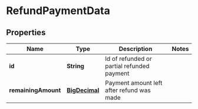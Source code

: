 
# RefundPaymentData

## Properties
Name | Type | Description | Notes
------------ | ------------- | ------------- | -------------
**id** | **String** | Id of refunded or partial refunded payment | 
**remainingAmount** | [**BigDecimal**](BigDecimal.md) | Payment amount left after refund was made | 



